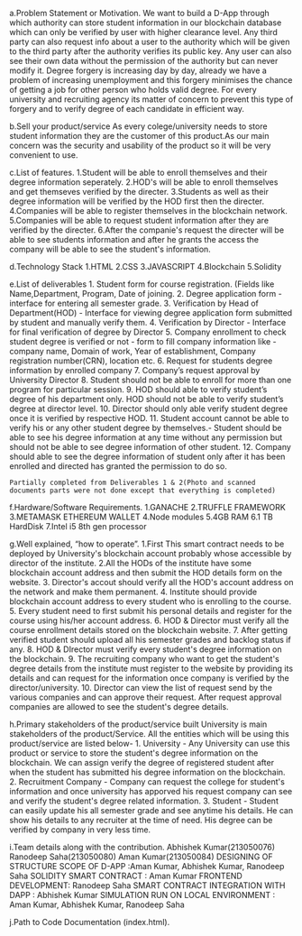 a.Problem Statement or Motivation.
   We want to build a D-App through which authority can store student information in our blockchain database which can only be verified by user with higher clearance level. Any third party can also request info about a user to the authority which will be given to the third party after the authority verifies its public key. Any user can also see     their own data without the permission of the authority but can never modify it.
    Degree forgery is increasing day by day, already we have a problem of increasing unemployment and this forgery minimises the chance of getting a job for other person who holds valid degree. For every university and recruiting agency its matter of concern to prevent this type of forgery and to verify degree of each candidate in efficient way.

b.Sell your product/service 
    As every colege/university needs to store student information they are the customer of this product.As our main concern was the security and usability of the product so it will be very convenient to use.

c.List of features.
    1.Student will be able to enroll themselves and their degree information seperately.
    2.HOD's will be able to enroll themselves and get themseves verified by the directer.
    3.Students as well as their degree information will be verified by the HOD first then the directer.
    4.Companies will be able to register themselves in the blockchain network.
    5.Companies will be able to request student information after they are verified by the directer.
    6.After the companie's request the directer will be able to see students information and after he     grants the access the company will be able to see the student's information.

d.Technology Stack 
  1.HTML
  2.CSS
  3.JAVASCRIPT
  4.Blockchain
  5.Solidity

e.List of deliverables 
    1. Student form for course registration. (Fields like Name,Department, Program, Date of joining.
    2. Degree application form - interface for entering all semester grade.
    3. Verification by Head of Department(HOD) - Interface for viewing degree application form submitted by student and manually verify them.
    4. Verification by Director - Interface for final verification of degree by Director
    5. Company enrollment to check student degree is verified or not - form to fill company information like - company name, Domain of work, Year of establishment, Company registration number(CRN), location etc.
    6. Request for students degree information by enrolled company
    7. Company’s request approval by University Director
    8. Student should not be able to enroll for more than one program for particular session.
    9. HOD should able to verify student’s degree of his department only. HOD should not be able to verify student’s degree at director level.
    10. Director should only able verify student degree once it is verified by respective HOD.
    11. Student account cannot be able to verify his or any other student degree by themselves.- Student should be able to see his degree information at any time without any permission but should not be able to see degree information of other student.
    12. Company should able to see the degree information of student only after it has been enrolled and directed has granted the permission to do so.

    Partially completed from Deliverables 1 & 2(Photo and scanned documents parts were not done except that everything is completed)

f.Hardware/Software Requirements.
    1.GANACHE
    2.TRUFFLE FRAMEWORK
    3.METAMASK ETHEREUM WALLET
    4.Node modules
    5.4GB RAM
    6.1 TB HardDisk
    7.Intel i5 8th gen processor

g.Well explained, “how to operate”.
    1.First This smart contract needs to be deployed by University's blockchain account probably whose accessible by director of the institute.
    2.All the HODs of the institute have some blockchain account address and then submit the HOD details form on the website.
    3. Director's accout should verify all the HOD's account address on the network and make them permanent.
    4. Institute should provide blockchain account address to every student who is enrolling to the course.
    5. Every student need to first submit his personal details and register for the course using his/her account address.
    6. HOD & Director must verify all the course enrollment details stored on the blockchain website.
    7. After getting verified student should upload all his semester grades and backlog status if any.
    8. HOD & DIrector must verify every student's degree information on the blockchain.
    9. The recruiting company who want to get the student's degree details from the institute must register to the website by providing its details and can request for the information once company is verified by the director/university.
    10. Director can view the list of request send by the various companies and can approve their request. After request approval companies are allowed to see the student's degree details.

h.Primary stakeholders of the product/service built
    University is main stakeholders of the product/Service. All the entities which will be using this product/service are listed below-
    1. University - Any University can use this product or service to store the student's degree information on the blockchain. We can assign verify the degree of registered student after when the student has submitted his degree information on the blockchain.
    2. Recruitment Company - Company can request the college for student's information and once university has apporved his request company can see and verify the student's degree related information.
    3. Student - Student can easily update his all semester grade and see anytime his details. He can show his details to any recruiter at the time of need. His degree can be verified by company in very less time.

i.Team details along with the contribution.
    Abhishek Kumar(213050076)
    Ranodeep Saha(213050080)
    Aman Kumar(213050084)
    DESIGNING OF STRUCTURE SCOPE OF D-APP :Aman Kumar, Abhishek Kumar, Ranodeep Saha
    SOLIDITY SMART CONTRACT : Aman Kumar
    FRONTEND DEVELOPMENT: Ranodeep Saha
    SMART CONTRACT INTEGRATION WITH DAPP : Abhishek Kumar
    SIMULATION RUN ON LOCAL ENVIRONMENT : Aman Kumar, Abhishek Kumar, Ranodeep Saha

j.Path to Code Documentation (index.html).
